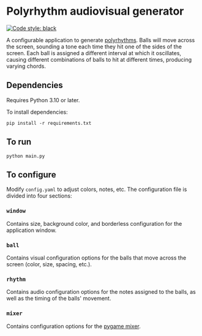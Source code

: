 # Polyrhythm audiovisual generator

<a href="https://github.com/psf/black"><img alt="Code style: black" src="https://img.shields.io/badge/code%20style-black-000000.svg"></a>

A configurable application to generate [polyrhythms](https://en.wikipedia.org/wiki/Polyrhythm). Balls will move across the screen, sounding a tone each time they hit one of the sides of the screen. Each ball is assigned a different interval at which it oscillates, causing different combinations of balls to hit at different times, producing varying chords.

## Dependencies
Requires Python 3.10 or later.

To install dependencies:

```
pip install -r requirements.txt
```

## To run
```
python main.py
```

## To configure
Modify `config.yaml` to adjust colors, notes, etc. The configuration file is divided into four sections:

### `window`
Contains size, background color, and borderless configuration for the application window.

### `ball`
Contains visual configuration options for the balls that move across the screen (color, size, spacing, etc.).

### `rhythm`
Contains audio configuration options for the notes assigned to the balls, as well as the timing of the balls' movement.

### `mixer`
Contains configuration options for the [pygame mixer](https://www.pygame.org/docs/ref/mixer.html#pygame.mixer.init).
